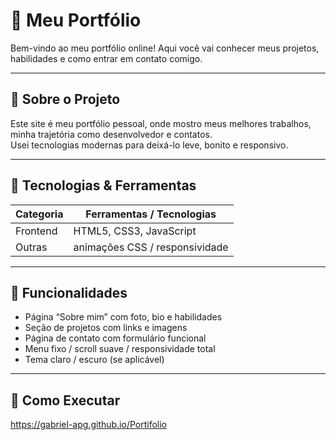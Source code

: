 # 🌟 Meu Portfólio

Bem-vindo ao meu portfólio online! Aqui você vai conhecer meus projetos, habilidades e como entrar em contato comigo.

---

## 🧰 Sobre o Projeto

Este site é meu portfólio pessoal, onde mostro meus melhores trabalhos, minha trajetória como desenvolvedor e contatos.  
Usei tecnologias modernas para deixá-lo leve, bonito e responsivo.

---

## 🚀 Tecnologias & Ferramentas

| Categoria       | Ferramentas / Tecnologias               |
|----------------|------------------------------------------|
| Frontend         | HTML5, CSS3, JavaScript                |
| Outras           | animações CSS / responsividade |


---

## 🎯 Funcionalidades

- Página “Sobre mim” com foto, bio e habilidades  
- Seção de projetos com links e imagens  
- Página de contato com formulário funcional  
- Menu fixo / scroll suave / responsividade total  
- Tema claro / escuro (se aplicável)  

---

## 🧭 Como Executar 

https://gabriel-apg.github.io/Portifolio

